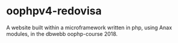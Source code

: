 # oophpv4-redovisa

A website built within a microframework written in php, using Anax modules, in the dbwebb oophp-course 2018.
